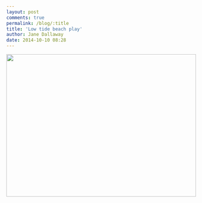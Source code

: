 ```yaml
---
layout: post
comments: true
permalink: /blog/:title
title: 'Low tide beach play'
author: Jane Dallaway
date: 2014-10-10 08:28
---
```


<div><a href="//static.skitters.dallaway.com/tp_IMG_20141010_082802.JPG"><img src="//static.skitters.dallaway.com/tp_thumb_IMG_20141010_082802.JPG" width="500" height="375"/></a></div>


  
      
